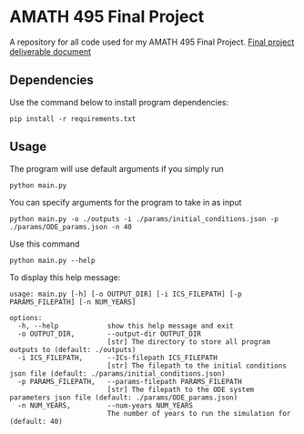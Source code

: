 # AMATH 495 Final Project

A repository for all code used for my AMATH 495 Final Project. [Final project deliverable document](https://github.com/SkyeChen-28/AMATH495_FinalProjectCodespace/blob/main/AMATH_495___Final_Project_Deliverable.pdf)

## Dependencies

Use the command below to install program dependencies:

```{bash}
pip install -r requirements.txt
```

## Usage

The program will use default arguments if you simply run

```{bash}
python main.py
```

You can specify arguments for the program to take in as input

```{bash}
python main.py -o ./outputs -i ./params/initial_conditions.json -p ./params/ODE_params.json -n 40
```

Use this command

```{bash}
python main.py --help
```

To display this help message:

```{bash}
usage: main.py [-h] [-o OUTPUT_DIR] [-i ICS_FILEPATH] [-p PARAMS_FILEPATH] [-n NUM_YEARS]

options:
  -h, --help            show this help message and exit
  -o OUTPUT_DIR,        --output-dir OUTPUT_DIR
                        [str] The directory to store all program outputs to (default: ./outputs)
  -i ICS_FILEPATH,      --ICs-filepath ICS_FILEPATH
                        [str] The filepath to the initial conditions json file (default: ./params/initial_conditions.json)
  -p PARAMS_FILEPATH,   --params-filepath PARAMS_FILEPATH
                        [str] The filepath to the ODE system parameters json file (default: ./params/ODE_params.json)
  -n NUM_YEARS,         --num-years NUM_YEARS
                        The number of years to run the simulation for (default: 40)
```
